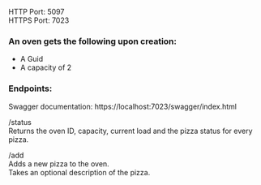 ﻿HTTP Port: 5097  
HTTPS Port: 7023

### An oven gets the following upon creation:  
- A Guid
- A capacity of 2

### Endpoints:
Swagger documentation: https://localhost:7023/swagger/index.html

/status  
Returns the oven ID, capacity, current load and the pizza status for every pizza.

/add  
Adds a new pizza to the oven.  
Takes an optional description of the pizza.

